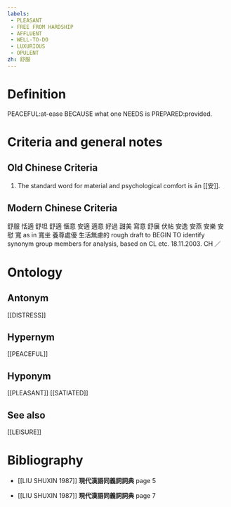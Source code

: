```yaml
---
labels: 
 - PLEASANT
 - FREE FROM HARDSHIP
 - AFFLUENT
 - WELL-TO-DO
 - LUXURIOUS
 - OPULENT
zh: 舒服 
---
```


# Definition
PEACEFUL:at-ease BECAUSE what one NEEDS is PREPARED:provided.
# Criteria and general notes
## Old Chinese Criteria
1. The standard word for material and psychological comfort is ān [[安]].
## Modern Chinese Criteria
舒服
恬適
舒坦
舒適
愜意
安適
適意
好過
甜美
寫意
舒展
伏帖
安逸
安燕
安樂
安慰
寬 as in 寬坐
養尊處優
生活無慮的
rough draft to BEGIN TO identify synonym group members for analysis, based on CL etc. 18.11.2003. CH ／
# Ontology

## Antonym
[[DISTRESS]]
## Hypernym
[[PEACEFUL]]
## Hyponym
[[PLEASANT]]
[[SATIATED]]
## See also
[[LEISURE]]
# Bibliography
- [[LIU SHUXIN 1987]]
**現代漢語同義詞詞典** page 5

- [[LIU SHUXIN 1987]]
**現代漢語同義詞詞典** page 7
